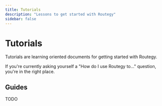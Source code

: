 ```yaml
---
title: Tutorials
description: "Lessons to get started with Routegy"
sidebar: false
---
```


# Tutorials

Tutorials are learning oriented documents for getting started with Routegy.

If you're currently asking yourself a "How do I use Routegy to..." question, you're in the right place.

## Guides

TODO
